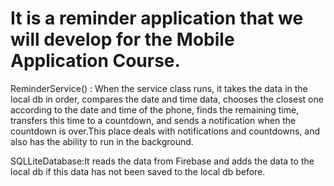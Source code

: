 # It is a reminder application that we will develop for the Mobile Application Course.

ReminderService() : When the service class runs, it takes the data in the local db in order, compares the date and time data, chooses the closest one according to the date and time of the phone, finds the remaining time, transfers this time to a countdown, and sends a notification when the countdown is over.This place deals with notifications and countdowns, and also has the ability to run in the background.

SQLLiteDatabase:It reads the data from Firebase and adds the data to the local db if this data has not been saved to the local db before.

